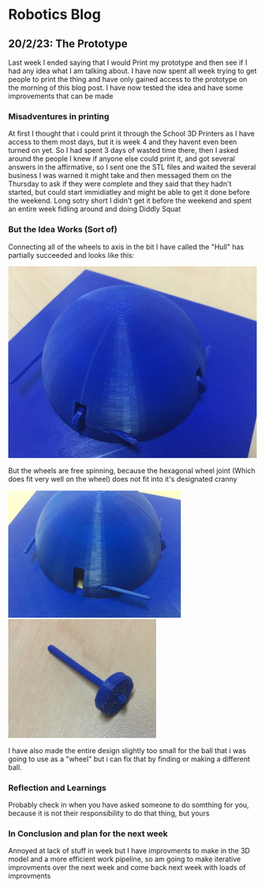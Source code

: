# Robotics Blog

## 20/2/23: The Prototype

Last week I ended saying that I would Print my prototype and then see if I had any idea what I am talking about. I have now spent all week trying to get people to print the thing and have only gained access to the prototype on the morning of this blog post. I have now tested the idea and have some improvements that can be made

### Misadventures in printing

At first I thought that i could print it through the School 3D Printers as I have access to them most days, but it is week 4 and they havent even been turned on yet. So I had spent 3 days of wasted time there, then I asked around the people I knew if anyone else could print it, and got several answers in the affirmative, so I sent one the STL files and waited the several business I was warned it might take and then messaged them on the Thursday to ask if they were complete and they said that they hadn't started, but could start immidiatley and might be able to get it done before the weekend. Long sotry short I didn't get it before the weekend and spent an entire week fidling around and doing Diddly Squat

### But the Idea Works (Sort of) 

Connecting all of the wheels to axis in the bit I have called the "Hull" has partially succeeded and looks like this:

<img src="../Images/Blue Hull.png" width=800px alt="Images/hull.png">

But the wheels are free spinning, because the hexagonal wheel joint (Which does fit very well on the wheel) does not fit into it's designated cranny

<img src="../Images/Blue Hull Axel.png" width=350px alt="Images/bad axel.png"><img src="../Images/Blue Wheel Axel.png" width=300px alt="Images/Wheel together.png">



I have also made the entire design slightly too small for the ball that i was going to use as a "wheel" but i can fix that by finding or making a different ball.

### Reflection and Learnings

Probably check in when you have asked someone to do somthing for you, because it is not their responsibility to do that thing, but yours


### In Conclusion and plan for the next week

Annoyed at lack of stuff in week but I have improvments to make in the 3D model and a more efficient work pipeline, so am going to make iterative improvments over the next week and come back next week with loads of improvments